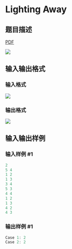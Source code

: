 # Lighting Away

## 题目描述

[problemUrl]: https://uva.onlinejudge.org/index.php?option=com_onlinejudge&Itemid=8&category=117&page=show_problem&problem=2870

[PDF](https://uva.onlinejudge.org/external/117/p11770.pdf)

![](https://cdn.luogu.com.cn/upload/vjudge_pic/UVA11770/0c1aaef5f5cba264b99879d87876a2e7aeee4540.png)

## 输入输出格式

### 输入格式

![](https://cdn.luogu.com.cn/upload/vjudge_pic/UVA11770/786a7d1735664a279db0dc4d34bd397fc18b7a7d.png)

### 输出格式

![](https://cdn.luogu.com.cn/upload/vjudge_pic/UVA11770/090217039774000e93229a2837cf19ff8474e35d.png)

## 输入输出样例

### 输入样例 #1

```cpp
2
5 4
1 2
1 3
3 4
5 3
4 4
1 2
1 3
4 2
4 3
```


### 输出样例 #1

```cpp
Case 1: 2
Case 2: 2
```


